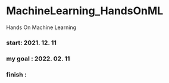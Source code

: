 # MachineLearning_HandsOnML
Hands On Machine Learning

### start: 2021. 12. 11
### my goal : 2022. 02. 11
### finish : 
  
